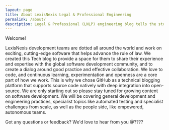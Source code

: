 ```yaml
---
layout: page
title: About LexisNexis Legal & Professional Engineering
permalink: /about/
description: Legal & Professional (LNLP) engineering blog tells the story of our challenges and our way of solving them. Read about architecture, application and content engineering, written by our engineers.
---
```


Welcome!

LexisNexis development teams are dotted all around the world and work on exciting, cutting-edge software that helps advance the rule of law. We created this Tech blog to provide a space for them to share their experience and expertise with the global software development community, and to create a dialog around good practice and effective collaboration.
We love to code, and continuous learning, experimentation and openness are a core part of how we work. This is why we chose GitHub as a technical blogging platform that supports source code natively with deep integration into open-source.
We are only starting out so please stay tuned for growing content on software development. We will be covering  general development and engineering practices, specialist topics like automated testing and specialist challenges from scale, as well as the people side, like empowered, autonomous teams.

Got any questions or feedback? We'd love to hear from you @????

